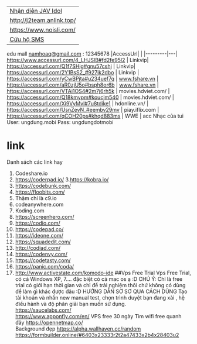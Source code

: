 |   |
|---|
[Nhận diện JAV Idol](http://jav-idol.toidicodedao.com/) |
http://j2team.anlink.top/ |
https://www.noisli.com/ |
[Cứu hộ SMS](https://www.facebook.com/C%E1%BB%A9u-H%E1%BB%99-SMS-384758608549291) |


edu mall namhoaq@gmail.com : 12345678
|AccessUrl|   |
|---------|---|
https://www.accessurl.com/4_LHJSlB#fd2fe95l2 | Linkvip|
https://accessurl.com/Q1f7SHig#gnu57cshj | Linkvip|
https://accessurl.com/2Y1BsS2_#927jk2dbo | Linkvip |
https://accessurl.com/yCwBPjta#u234uef7q | www.fshare.vn |
https://accessurl.com/aR0zjU5o#bsph8or6b | www.fshare.vn |
https://accessurl.com/VTAi1OS4#2m7j6rh5k | movies.hdviet.com/ |		
https://accessurl.com/Q18kmypm#koucjm540 | movies.hdviet.com/ |
https://accessurl.com/Xi9VyMvl#7u8tdike1 | hdonline.vn/ |
https://accessurl.com/UsnZevN_#eembv29mv | piay.iflix.com |
https://accessurl.com/qCOH20ps#khqd883ms | WWE |
acc 
Nhạc của tui
User: ungdung.mobi
Pass: ungdungdotmobi
# link
Danh sách các link hay<br/>
1. Codeshare.io
2. https://coderpad.io/
3.https://kobra.io/
4. https://codebunk.com/
5. https://floobits.com/
6. Thậm chí là c9.io
7. codeanywhere.com
8. Koding.com
9. https://screenhero.com/
10. https://codio.com/
11. https://codepad.co/
12. https://ideone.com/
13. https://squadedit.com/
14. http://codiad.com/
15. https://codenvy.com/
16. https://codetasty.com/
17. https://panic.com/coda/
18. http://www.activestate.com/komodo-ide
##Vps Free Trial
Vps Free Trial, có cả Windows XP, 7.... đặc biệt có cả mac os ạ :D
CHÚ Ý: Chỉ là free trial có giới hạn thời gian và chỉ để trải nghiệm thôi chứ không có dùng để làm gì khác được đâu :D 
HƯỚNG DẪN SƠ SƠ QUA CÁCH DÙNG
Tạo tài khoản và nhấn new manual test, chọn trình duyệt bạn đang xài , hệ điều hành và độ phân giải bạn muốn sử dụng.<br/>
https://saucelabs.com/ <br>
https://www.apponfly.com/en/ VPS free 30 ngày
Tìm wifi free quanh đây https://opennetmap.co/ <br>
Background đẹp https://alpha.wallhaven.cc/random <br>
https://formbuilder.online/#6403x23333r2t2a47433x2b4x28403u2
